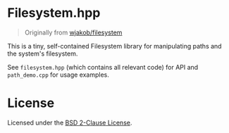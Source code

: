 # Filesystem.hpp

> Originally from [wjakob/filesystem](https://github.com/wjakob/filesystem)

This is a tiny, self-contained Filesystem library for manipulating paths and the
system's filesystem.

See `filesystem.hpp` (which contains all relevant code) for API and `path_demo.cpp`
for usage examples.

# License
Licensed under the [BSD 2-Clause License](LICENSE).

